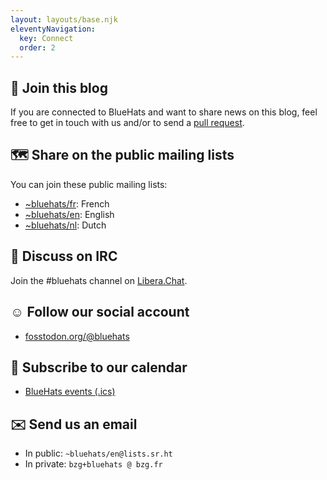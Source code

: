 ```yaml
---
layout: layouts/base.njk
eleventyNavigation:
  key: Connect
  order: 2
---
```


## 🧢 Join this blog

If you are connected to BlueHats and want to share news on this blog,
feel free to get in touch with us and/or to send a [pull
request](https://github.com/Bluehats/bluehats.global).

## 🗺️ Share on the public mailing lists

You can join these public mailing lists:

- [~bluehats/fr](https://lists.sr.ht/~bluehats/fr): French
- [~bluehats/en](https://lists.sr.ht/~bluehats/en): English
- [~bluehats/nl](https://lists.sr.ht/~bluehats/nl): Dutch

## 🎉 Discuss on IRC

Join the #bluehats channel on [Libera.Chat](https://libera.chat/).

## ☺️ Follow our social account

- [fosstodon.org/@bluehats](https://fosstodon.org/@bluehats)

## 📅 Subscribe to our calendar

- [BlueHats events (.ics)](http://bluehats.global/bluehats.ics)

## ✉️ Send us an email

- In public: `~bluehats/en@lists.sr.ht`
- In private: `bzg+bluehats @ bzg.fr`
